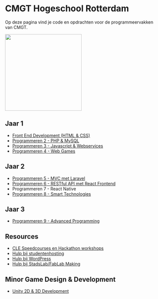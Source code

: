 # CMGT Hogeschool Rotterdam

Op deze pagina vind je code en opdrachten voor de programmeervakken van CMGT.

<img width="250" src="https://cmgt.hr.nl/images/cmgt_logo.webp" />

## Jaar 1

- [Front End Development (HTML & CSS)](https://github.com/HR-CMGT/frontend-2024-2025)
- [Programmeren 2 - PHP & MySQL](https://github.com/HR-CMGT/PRG02-2024-2025/)
- [Programmeren 3 - Javascript & Webservices](https://github.com/HR-CMGT/PRG03-2024-2025/)
- [Programmeren 4 - Web Games](https://github.com/HR-CMGT/PRG04-2024-2025)

## Jaar 2

- [Programmeren 5 - MVC met Laravel](https://github.com/HR-CMGT/PRG05-2024-2025)
- [Programmeren 6 - RESTful API met React Frontend](https://github.com/HR-CMGT/PRG06-2024-2025)
- Programmeren 7 - React Native
- [Programmeren 8 - Smart Technologies](https://github.com/HR-CMGT/PRG08-2024-2025)

## Jaar 3

- [Programmeren 9 - Advanced Programming](https://github.com/HR-CMGT/PRG09)

## Resources

- [CLE Speedcourses en Hackathon workshops](https://github.com/HR-CMGT/CLE-speedcourses)
- [Hulp bij studentenhosting](https://med.hosted.hr.nl/goelr/studhosting.php)
- [Hulp bij WordPress](https://med.hosted.hr.nl/goelr/wordpress.php)
- [Hulp bij StadsLab/FabLab Making](https://med.hosted.hr.nl/goelr/fablab.php)

## Minor Game Design & Development

- [Unity 2D & 3D Development](https://github.com/HR-CMGT/Minor-GDD-Unity)
